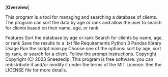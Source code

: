 [**Overview**]

This program is a tool for managing and searching a database of clients. The program can sort the data by age or rank and allow the user to search for clients based on their name, age, or rank.

Features
Sort the database by age or rank
Search for clients by name, age, or rank
Save the results to a .txt file
Requirements
Python 3
Pandas library
Usage
Run the script main.py
Choose one of the options: sort by age, sort by rank, or search for a client.
Follow the prompt instructions.
Copyright
Copyright (C) 2023 Sneezedip. This program is free software: you can redistribute it and/or modify it under the terms of the MIT License. See the LICENSE file for more details.
